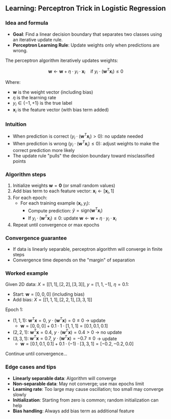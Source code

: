 ## Learning: Perceptron Trick in Logistic Regression

### Idea and formula
- **Goal**: Find a linear decision boundary that separates two classes using an iterative update rule.
- **Perceptron Learning Rule**: Update weights only when predictions are wrong.

The perceptron algorithm iteratively updates weights:

$$
\mathbf{w} \leftarrow \mathbf{w} + \eta \cdot y_i \cdot \mathbf{x}_i \quad \text{if } y_i \cdot (\mathbf{w}^T \mathbf{x}_i) \leq 0
$$

Where:
- $\mathbf{w}$ is the weight vector (including bias)
- $\eta$ is the learning rate
- $y_i \in \{-1, +1\}$ is the true label
- $\mathbf{x}_i$ is the feature vector (with bias term added)

### Intuition
- When prediction is correct ($y_i \cdot (\mathbf{w}^T \mathbf{x}_i) > 0$): no update needed
- When prediction is wrong ($y_i \cdot (\mathbf{w}^T \mathbf{x}_i) \leq 0$): adjust weights to make the correct prediction more likely
- The update rule "pulls" the decision boundary toward misclassified points

### Algorithm steps
1. Initialize weights $\mathbf{w} = \mathbf{0}$ (or small random values)
2. Add bias term to each feature vector: $\mathbf{x}_i \leftarrow [\mathbf{x}_i, 1]$
3. For each epoch:
   - For each training example $(\mathbf{x}_i, y_i)$:
     - Compute prediction: $\hat{y} = \text{sign}(\mathbf{w}^T \mathbf{x}_i)$
     - If $y_i \cdot (\mathbf{w}^T \mathbf{x}_i) \leq 0$: update $\mathbf{w} \leftarrow \mathbf{w} + \eta \cdot y_i \cdot \mathbf{x}_i$
4. Repeat until convergence or max epochs

### Convergence guarantee
- If data is linearly separable, perceptron algorithm will converge in finite steps
- Convergence time depends on the "margin" of separation

### Worked example
Given 2D data: $X = [[1,1], [2,2], [3,3]]$, $y = [1, 1, -1]$, $\eta = 0.1$:

- Start: $\mathbf{w} = [0, 0, 0]$ (including bias)
- Add bias: $X = [[1,1,1], [2,2,1], [3,3,1]]$

Epoch 1:
- $(1,1,1)$: $\mathbf{w}^T \mathbf{x} = 0$, $y \cdot (\mathbf{w}^T \mathbf{x}) = 0 \leq 0$ → update
  - $\mathbf{w} = [0,0,0] + 0.1 \cdot 1 \cdot [1,1,1] = [0.1, 0.1, 0.1]$
- $(2,2,1)$: $\mathbf{w}^T \mathbf{x} = 0.4$, $y \cdot (\mathbf{w}^T \mathbf{x}) = 0.4 > 0$ → no update
- $(3,3,1)$: $\mathbf{w}^T \mathbf{x} = 0.7$, $y \cdot (\mathbf{w}^T \mathbf{x}) = -0.7 \leq 0$ → update
  - $\mathbf{w} = [0.1,0.1,0.1] + 0.1 \cdot (-1) \cdot [3,3,1] = [-0.2, -0.2, 0.0]$

Continue until convergence...

### Edge cases and tips
- **Linearly separable data**: Algorithm will converge
- **Non-separable data**: May not converge; use max epochs limit
- **Learning rate**: Too large may cause oscillation; too small may converge slowly
- **Initialization**: Starting from zero is common; random initialization can help
- **Bias handling**: Always add bias term as additional feature
